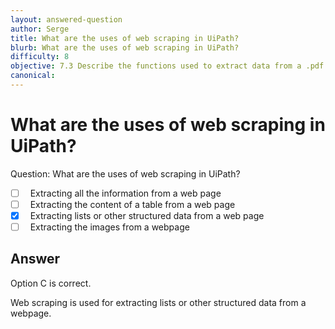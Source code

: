 ```yaml
---
layout: answered-question
author: Serge
title: What are the uses of web scraping in UiPath?
blurb: What are the uses of web scraping in UiPath?
difficulty: 8
objective: 7.3 Describe the functions used to extract data from a .pdf file; for example, using OCR
canonical: 
---
```


<h1>What are the uses of web scraping in UiPath?</h1>

Question:  What are the uses of web scraping in UiPath?

 - [ ] &nbsp;  Extracting all the information from a web page
 - [ ] &nbsp;  Extracting the content of a table from a web page
 - [X] &nbsp;  Extracting lists or other structured data from a web page
 - [ ] &nbsp;  Extracting the images from a webpage

## Answer

Option C is correct.

Web scraping is used for extracting lists or other structured data from a webpage.

